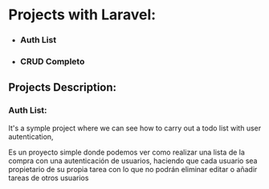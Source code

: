 <h1>Projects with Laravel:</h1>

<ul>
  <li><h3>Auth List</h3></li>
  <li><h3>CRUD Completo</h3></li>
</ul>


<h2>Projects Description:</h2>

<h3>Auth List:</h3>

<p>It's a symple project where we can see how to carry out a todo list with user autentication, </p>

Es un proyecto simple donde podemos ver como realizar una lista de la compra con una autenticación de usuarios, haciendo que cada usuario sea propietario de su propia tarea con lo que no podrán eliminar editar o añadir tareas de otros usuarios
